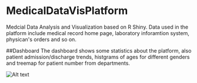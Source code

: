 # MedicalDataVisPlatform
Medcial Data Analysis and Visualization based on R Shiny. Data used in the platform include medical record home page, laboratory inforamtion system, physican's orders and so on. 

##Dashboard
The dashboard shows some statistics about the platform, also patient admission/discharge trends, histgrams of ages for different genders and treemap for patient number from departments.

![Alt text](https://github.com/yejunbin/MedicalDataVisPlatform/tree/master/PNG/1.png)




